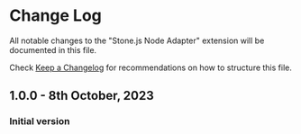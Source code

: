# Change Log

All notable changes to the "Stone.js Node Adapter" extension will be documented in this file.

Check [Keep a Changelog](http://keepachangelog.com/) for recommendations on how to structure this file.

## 1.0.0 - 8th October, 2023

### Initial version


